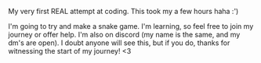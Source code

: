 My very first REAL attempt at coding. This took my a few hours haha :')

I'm going to try and make a snake game. I'm learning, so feel free to join my journey or offer help. I'm also on discord (my name is the same, and my dm's are open).
I doubt anyone will see this, but if you do, thanks for witnessing the start of my journey! <3
